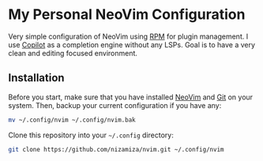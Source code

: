 # My Personal NeoVim Configuration

Very simple configuration of NeoVim using [RPM](https://github.com/nizamiza/rpm) for plugin management. I use [Copilot](https://github.com/features/copilot) as a completion engine without any LSPs. Goal is to have a very clean and editing focused environment.

## Installation

Before you start, make sure that you have installed [NeoVim](https://neovim.io) and [Git](https://http://git-scm.com) on your system. Then, backup your current configuration if you have any:

```bash
mv ~/.config/nvim ~/.config/nvim.bak
```

Clone this repository into your `~/.config` directory:

```bash
git clone https://github.com/nizamiza/nvim.git ~/.config/nvim
```
